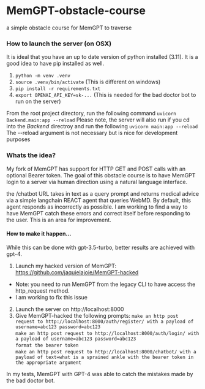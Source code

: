 # MemGPT-obstacle-course
a simple obstacle course for MemGPT to traverse

### How to launch the server (on OSX)
It is ideal that you have an up to date version of python installed (3.11).
It is a good idea to have pip installed as well.

1. ```python -m venv .venv```
2. ```source .venv/bin/activate``` (This is different on windows)
3. ```pip install -r requirements.txt```
4. ```export OPENAI_API_KEY=sk-...``` (This is needed for the bad doctor bot to run on the server)

From the root project directory, run the following command
```uvicorn Backend.main:app --reload```
Please note, the server will also run if you cd into the *Backend* directroy and run the following
```uvicorn main:app --reload```
The --reload argument is not necessary but is nice for development purposes

### Whats the idea?
My fork of MemGPT has support for HTTP GET and POST calls with an optional Bearer token.
The goal of this obstacle course is to have MemGPT login to a server via human direction using a natural language interface.

the /chatbot URL takes in text as a query prompt and returns medical advice via a simple langchain REACT agent that queries WebMD. By default, this agent responds as incorrectly as possible. I am working to find a way to have MemGPT catch these errors and correct itself before responding to the user. This is an area for improvement. 

#### How to make it happen...
While this can be done with gpt-3.5-turbo, better results are achieved with gpt-4.

1. Launch my hacked version of MemGPT: https://github.com/jaquielajoie/MemGPT-hacked
- Note: you need to run MemGPT from the legacy CLI to have access the http_request method.
- I am working to fix this issue
2. Launch the server on http://localhost:8000
3. Give MemGPT-hacked the following prompts:
    ```make an http post request to http://localhost:8000/auth/register/ with a payload of username=abc123 password=abc123```  
    ```make an http post request to http://localhost:8000/auth/login/ with a payload of username=abc123 password=abc123```   
    ```format the bearer token```  
    ```make an http post request to http://localhost:8000/chatbot/ with a payload of text=what is a sprained ankle with the bearer token in the appropriate argument```  

In my tests, MemGPT with GPT-4 was able to catch the mistakes made by the bad doctor bot. 
